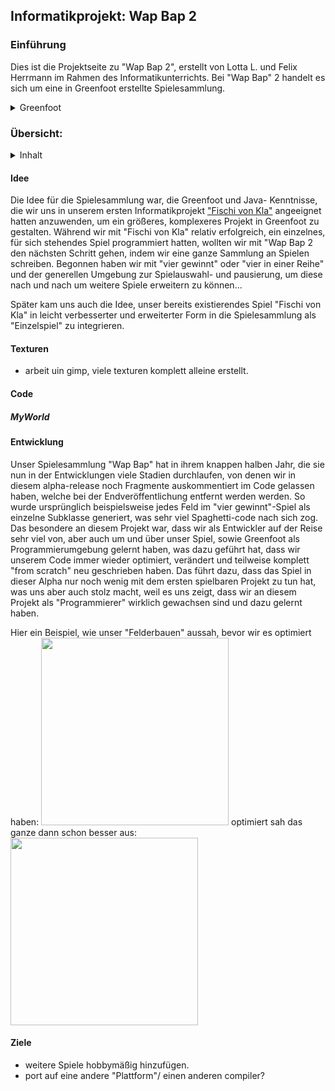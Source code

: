 ## Informatikprojekt: Wap Bap 2

### Einführung <a name="1"></a>
Dies ist die Projektseite zu "Wap Bap 2", erstellt von Lotta L. und Felix Herrmann im Rahmen des Informatikunterrichts. Bei "Wap Bap" 2 handelt es sich um eine in Greenfoot erstellte Spielesammlung.


<details>
<summary>Greenfoot</summary>
  
  Bei Greenfoot handelt es sich um eine Objektorientierte  Java-basierte Programmierumgebung (OOP) speziell für Schüler/ zu Ausbildungszwecken. Der Vorteil an Greenfoot besteht darin, dass der Code für Anfänger durch farbliche Hervorhebung der Syntax, sowie Unterteilung des Codes in Actor und Klassen eine bessere Übersicht für Programmiereinsteiger geschaffen wird. Zahlreiche kostenlos von den Entwicklern "King's College London" und "Oracle" zur Verfügung gestellte Lektionen sollen außerdem den Einstieg in die Programmiersprache Java vereinfachen. Die Möglichkeiten "höher" zu programmieren, sind dank der Java-Basierung trotzdem gegeben, weshalb Greenfoot als Umgebung auch für etwas fortgeschrittene Informatikschüler-/ studenten reizvoll sein kann.
  
  </details>

### Übersicht:
<details>
<summary>Inhalt</summary>
  
 #####  [Einführung](#1)
 #####  [Idee](#idee)
 #####  [Code](#code)
 ######  [MyWorld](#myworld)
 ######  
 ######  [Entwicklung](#entwicklung)
 ######  [Ziele](#ziele)
  
  </details>


#### Idee <a name="idee"></a> 
Die Idee für die Spielesammlung war, die Greenfoot und Java- Kenntnisse, die wir uns in unserem ersten Informatikprojekt 
["Fischi von Kla"](https://github.com/feta-herrner/Fischi-von-Kla/?target=_blank) angeeignet hatten anzuwenden, um ein größeres, komplexeres Projekt in Greenfoot zu gestalten. Während wir mit "Fischi von Kla" relativ erfolgreich, ein einzelnes, für sich stehendes Spiel programmiert hatten, wollten wir mit "Wap Bap 2 den nächsten Schritt gehen, indem wir eine ganze Sammlung an Spielen schreiben. Begonnen haben wir mit "vier gewinnt" oder "vier in einer Reihe" und der generellen Umgebung zur Spielauswahl- und pausierung, um diese nach und nach um weitere Spiele erweitern zu können...

Später kam uns auch die Idee, unser bereits existierendes Spiel "Fischi von Kla" in leicht verbesserter und erweiterter Form in die Spielesammlung als "Einzelspiel" zu integrieren.

#### Texturen
- arbeit uin gimp, viele texturen komplett alleine erstellt.
#### Code


##### MyWorld

#####

#### Entwicklung
Unser Spielesammlung "Wap Bap" hat in ihrem knappen halben Jahr, die sie nun in der Entwicklungen viele Stadien durchlaufen, von denen wir in diesem alpha-release noch Fragmente auskommentiert im Code gelassen haben, welche bei der Endveröffentlichung entfernt werden werden. So wurde ursprünglich beispielsweise jedes Feld im "vier gewinnt"-Spiel als einzelne Subklasse generiert, was sehr viel Spaghetti-code nach sich zog. Das besondere an diesem Projekt war, dass wir als Entwickler auf der Reise sehr viel von, aber auch um und über unser Spiel, sowie Greenfoot als Programmierumgebung gelernt haben, was dazu geführt hat, dass wir unserem Code immer wieder optimiert, verändert und teilweise komplett "from scratch" neu geschrieben haben. Das führt dazu, dass das Spiel in dieser Alpha nur noch wenig mit dem ersten spielbaren Projekt zu tun hat, was uns aber auch stolz macht, weil es uns zeigt, dass wir an diesem Projekt als "Programmierer" wirklich gewachsen sind und dazu gelernt haben.

Hier ein Beispiel, wie unser "Felderbauen" aussah, bevor wir es optimiert haben:
 <img src="https://user-images.githubusercontent.com/54102146/79448691-29de6a80-7fe2-11ea-8c75-dba4ea3f59d4.png" width="300">
optimiert sah das ganze dann schon besser aus:
 <img src="https://user-images.githubusercontent.com/54102146/79449223-21d2fa80-7fe3-11ea-946b-65d36c7c0184.png" width="300">

#### Ziele
- weitere Spiele hobbymäßig hinzufügen.
- port auf eine andere "Plattform"/ einen anderen compiler?

#### 
